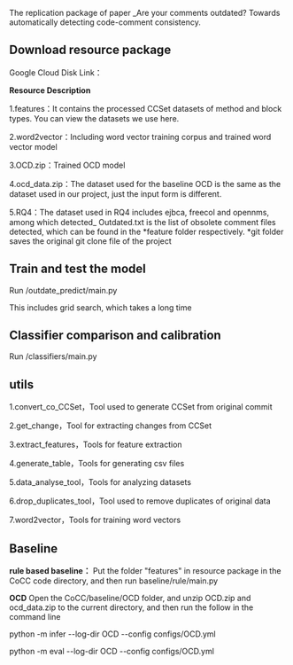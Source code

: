 The replication package of paper _Are your comments outdated? Towards automatically detecting code-comment consistency.

## Download resource package
Google Cloud Disk Link：

**Resource Description**

1.features：It contains the processed CCSet datasets of method and block types. You can view the datasets we use here.

2.word2vector：Including word vector training corpus and trained word vector model

3.OCD.zip：Trained OCD model

4.ocd_data.zip：The dataset used for the baseline OCD is the same as the dataset used in our project, just the input form is different.

5.RQ4：The dataset used in RQ4 includes ejbca, freecol and opennms, among which detected_ Outdated.txt is the list of obsolete comment files detected, which can be found in the *feature folder respectively.  *git folder saves the original git clone file of the project
## Train and test the model
Run /outdate_predict/main.py

This includes grid search, which takes a long time
## Classifier comparison and calibration
Run /classifiers/main.py
## utils
1.convert_co_CCSet，Tool used to generate CCSet from original commit

2.get_change，Tool for extracting changes from CCSet

3.extract_features，Tools for feature extraction

4.generate_table，Tools for generating csv files

5.data_analyse_tool，Tools for analyzing datasets

6.drop_duplicates_tool，Tool used to remove duplicates of original data

7.word2vector，Tools for training word vectors
## Baseline
**rule based baseline：**
Put the folder "features" in resource package in the CoCC code directory, and then run baseline/rule/main.py

**OCD**
Open the CoCC/baseline/OCD folder, and unzip OCD.zip and ocd_data.zip to the current directory, and then run the follow in the command line

python -m infer --log-dir OCD --config configs/OCD.yml

python -m eval --log-dir OCD --config configs/OCD.yml
